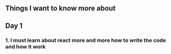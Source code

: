 ## Things I want to know more about
## Day 1
### 1. I must learn about react more and more  how to write the code and how it work   

